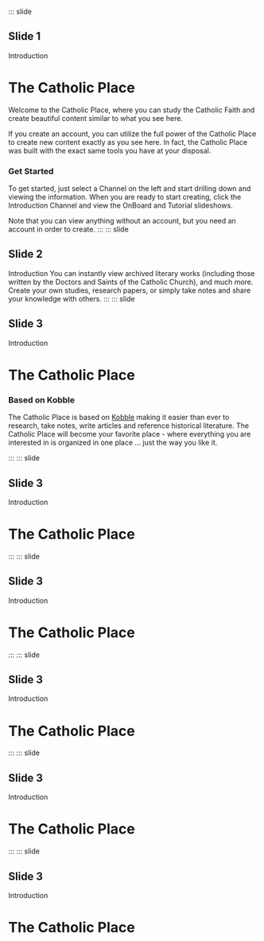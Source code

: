 ::: slide
## Slide 1
Introduction
# The Catholic Place

Welcome to the Catholic Place, where you can study the Catholic Faith and create beautiful content similar to what you see here. 




If you create an account, you can utilize the full power of the Catholic Place to create new content exactly as you see here. In fact, the Catholic Place was built with the exact same tools you have at your disposal. 

### Get Started
To get started, just select a Channel on the left and start drilling down and viewing the information. When you are ready to start creating, click the Introduction Channel and view the OnBoard and Tutorial slideshows.

Note that you can view anything without an account, but you need an account in order to create.
:::
::: slide
## Slide 2
Introduction
You can instantly view archived literary works (including those written by the Doctors and Saints of the Catholic Church), and much more. Create your own studies, research papers, or simply take notes and share your knowledge with others.
:::
::: slide
## Slide 3
Introduction
# The Catholic Place
### Based on Kobble
The Catholic Place is based on [Kobble](https://kobble.io) making it easier than ever to research, take notes, write articles and reference historical literature. The Catholic Place will become your favorite place - where everything you are interested in is organized in one place ... just the way you like it.

:::
::: slide
## Slide 3
Introduction
# The Catholic Place

:::
::: slide
## Slide 3
Introduction
# The Catholic Place

:::
::: slide
## Slide 3
Introduction
# The Catholic Place

:::
::: slide
## Slide 3
Introduction
# The Catholic Place

:::
::: slide
## Slide 3
Introduction
# The Catholic Place
